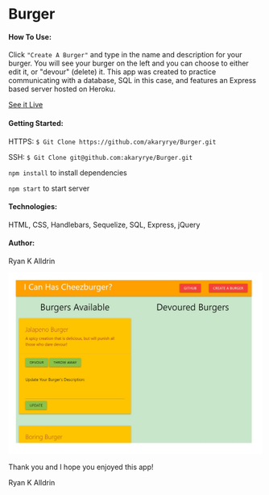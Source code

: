 # Burger

#### How To Use:
Click `"Create A Burger"` and type in the name and description for your burger.  You will see your burger on the left and you can choose to either edit it, or "devour" (delete) it.  This app was created to practice communicating with a database, SQL in this case, and features an Express based server hosted on Heroku.

[See it Live](https://pure-sierra-96038.herokuapp.com/)


#### Getting Started:
HTTPS:   `$ Git Clone https://github.com/akaryrye/Burger.git`

SSH:   `$ Git Clone git@github.com:akaryrye/Burger.git`

`npm install` to install dependencies

`npm start` to start server

#### Technologies:
HTML, CSS, Handlebars, Sequelize, SQL, Express, jQuery


#### Author:
Ryan K Alldrin


![image](burgers.jpg)

Thank you and I hope you enjoyed this app!

Ryan K Alldrin

